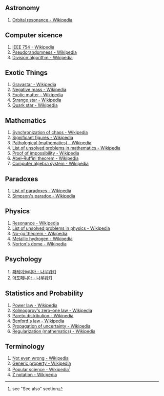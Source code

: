 ## Astronomy
1. [Orbital resonance - Wikipedia](https://en.wikipedia.org/wiki/Orbital_resonance)
## Computer sicence
1. [IEEE 754 - Wikipedia](https://en.wikipedia.org/wiki/IEEE_754)
2. [Pseudorandomness - Wikipedia](https://en.wikipedia.org/wiki/Pseudorandomness)
3. [Division algorithm - Wikipedia](https://en.wikipedia.org/wiki/Division_algorithm)
## Exotic Things
1. [Gravastar - Wikipedia](https://en.wikipedia.org/wiki/Gravastar)
2. [Negative mass - Wikipedia](https://en.wikipedia.org/wiki/Negative_mass)
3. [Exotic matter - Wikipedia](https://en.wikipedia.org/wiki/Exotic_matter)
4. [Strange star - Wikipedia](https://en.wikipedia.org/wiki/Strange_star)
5. [Quark star - Wikipedia](https://en.wikipedia.org/wiki/Quark_star)
## Mathematics
1. [Synchronization of chaos - Wikipedia](https://en.wikipedia.org/wiki/Synchronization_of_chaos)
2. [Significant figures - Wikipedia](https://en.wikipedia.org/wiki/Significant_figures)
3. [Pathological (mathematics) - Wikipedia](https://en.wikipedia.org/wiki/Pathological_\(mathematics\))
4. [List of unsolved problems in mathematics - Wikipedia](https://en.wikipedia.org/wiki/List_of_unsolved_problems_in_mathematics)
5. [Proof of impossibility - Wikipedia](https://en.wikipedia.org/wiki/Proof_of_impossibility)
6. [Abel–Ruffini theorem - Wikipedia](https://en.wikipedia.org/wiki/Abel%E2%80%93Ruffini_theorem)
7. [Computer algebra system - Wikipedia](https://en.wikipedia.org/wiki/Computer_algebra_system)
## Paradoxes
1. [List of paradoxes - Wikipedia](https://en.wikipedia.org/wiki/List_of_paradoxes)
2. [Simpson's paradox - Wikipedia](https://en.wikipedia.org/wiki/Simpson%27s_paradox)
## Physics
1. [Resonance - Wikipedia](https://en.wikipedia.org/wiki/Resonance)
2. [List of unsolved problems in physics - Wikipedia](https://en.wikipedia.org/wiki/List_of_unsolved_problems_in_physics)
3. [No-go theorem - Wikipedia](https://en.wikipedia.org/wiki/No-go_theorem)
4. [Metallic hydrogen - Wikipedia](https://en.wikipedia.org/wiki/Metallic_hydrogen)
5. [Norton's dome - Wikipedia](https://en.wikipedia.org/wiki/Norton%27s_dome)
## Psychology
1. [파레이돌리아 - 나무위키](https://namu.wiki/w/%ED%8C%8C%EB%A0%88%EC%9D%B4%EB%8F%8C%EB%A6%AC%EC%95%84)
2. [아포페니아 - 나무위키](https://namu.wiki/w/%EC%95%84%ED%8F%AC%ED%8E%98%EB%8B%88%EC%95%84)
## Statistics and Probability
1. [Power law - Wikipedia](https://en.wikipedia.org/wiki/Power_law)
2. [Kolmogorov's zero–one law - Wikipedia](https://en.wikipedia.org/wiki/Kolmogorov%27s_zero%E2%80%93one_law)
3. [Pareto distribution - Wikipedia](https://en.wikipedia.org/wiki/Pareto_distribution)
4. [Benford's law - Wikipedia](https://en.wikipedia.org/wiki/Benford%27s_law)
5. [Propagation of uncertainty - Wikipedia](https://en.wikipedia.org/wiki/Propagation_of_uncertainty)
6. [Regularization (mathematics) - Wikipedia](https://en.wikipedia.org/wiki/Regularization_\(mathematics\))
## Terminology
1. [Not even wrong - Wikipedia](https://en.wikipedia.org/wiki/Not_even_wrong)
2. [Generic property - Wikipedia](https://en.wikipedia.org/wiki/Generic_property)
3. [Popular science - Wikipedia](https://en.wikipedia.org/wiki/Popular_science)[^pop-sci]
4. [Z notation - Wikipedia](https://en.wikipedia.org/wiki/Z_notation)

[^pop-sci]: see "See also" section